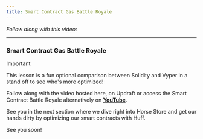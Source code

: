 ```yaml
---
title: Smart Contract Gas Battle Royale
---
```


_Follow along with this video:_

---

### Smart Contract Gas Battle Royale

> [!IMPORTANT]
> This lesson is a fun optional comparison between Solidity and Vyper in a stand off to see who's more optimized!

Follow along with the video hosted here, on Updraft or access the Smart Contract Battle Royale alternatively on [**YouTube**](https://www.youtube.com/watch?v=aAIZzh9fjwM).

See you in the next section where we dive right into Horse Store and get our hands dirty by optimizing our smart contracts with Huff.

See you soon!
